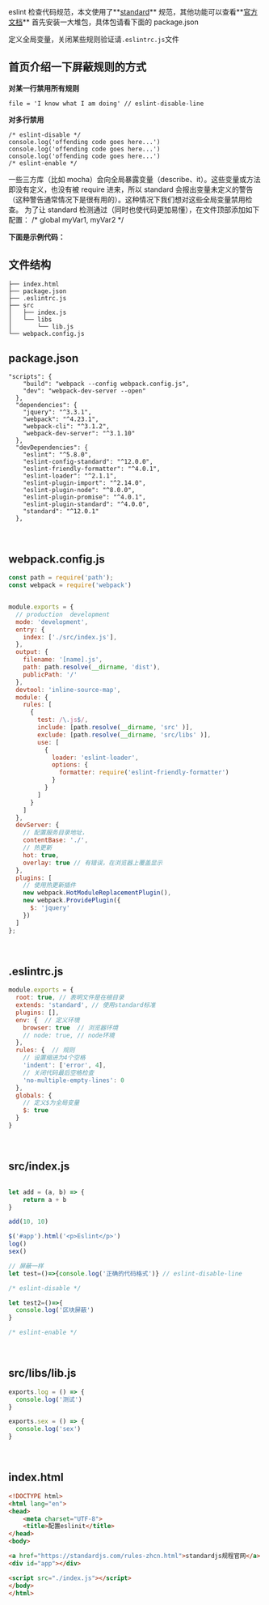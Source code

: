 eslint 检查代码规范，本文使用了**[standard](https://standardjs.com/rules-zhcn.html)** 规范，其他功能可以查看**[官方文档](https://standardjs.com/readme-zhcn.html)**
首先安装一大堆包，具体包请看下面的 package.json

定义全局变量，关闭某些规则验证请`.eslintrc.js`文件

<!-- more -->

## 首页介绍一下屏蔽规则的方式
**对某一行禁用所有规则**
```
file = 'I know what I am doing' // eslint-disable-line
```

**对多行禁用**

```
/* eslint-disable */
console.log('offending code goes here...')
console.log('offending code goes here...')
console.log('offending code goes here...')
/* eslint-enable */
```

一些三方库（比如 mocha）会向全局暴露变量（describe、it）。这些变量或方法即没有定义，也没有被 require 进来，所以 standard 会报出变量未定义的警告（这种警告通常情况下是很有用的）。这种情况下我们想对这些全局变量禁用检查。
为了让 standard 检测通过（同时也使代码更加易懂），在文件顶部添加如下配置：
/* global myVar1, myVar2 */

**下面是示例代码：**

## 文件结构

```
├── index.html
├── package.json
├── .eslintrc.js
├── src
│   ├── index.js
│   └── libs
│       └── lib.js
└── webpack.config.js
```

## package.json

```
"scripts": {
    "build": "webpack --config webpack.config.js",
    "dev": "webpack-dev-server --open"
  },
  "dependencies": {
    "jquery": "^3.3.1",
    "webpack": "^4.23.1",
    "webpack-cli": "^3.1.2",
    "webpack-dev-server": "^3.1.10"
  },
  "devDependencies": {
    "eslint": "^5.8.0",
    "eslint-config-standard": "^12.0.0",
    "eslint-friendly-formatter": "^4.0.1",
    "eslint-loader": "^2.1.1",
    "eslint-plugin-import": "^2.14.0",
    "eslint-plugin-node": "^8.0.0",
    "eslint-plugin-promise": "^4.0.1",
    "eslint-plugin-standard": "^4.0.0",
    "standard": "^12.0.1"
  },
```
<br />

## webpack.config.js

```js
const path = require('path');
const webpack = require('webpack')


module.exports = {
  // production  development
  mode: 'development',
  entry: {
    index: ['./src/index.js'],
  },
  output: {
    filename: '[name].js',
    path: path.resolve(__dirname, 'dist'),
    publicPath: '/'
  },
  devtool: 'inline-source-map',
  module: {
    rules: [
      {
        test: /\.js$/,
        include: [path.resolve(__dirname, 'src' )],
        exclude: [path.resolve(__dirname, 'src/libs' )],
        use: [
          {
            loader: 'eslint-loader',
            options: {
              formatter: require('eslint-friendly-formatter')
            }
          }
        ]
      }
    ]
  },
  devServer: {
    // 配置服务目录地址，
    contentBase: './',
    // 热更新
    hot: true,
    overlay: true // 有错误，在浏览器上覆盖显示
  },
  plugins: [
    // 使用热更新插件
    new webpack.HotModuleReplacementPlugin(),
    new webpack.ProvidePlugin({
      $: 'jquery'
    })
  ]
};

```
<br />

## .eslintrc.js

```js
module.exports = {
  root: true, // 表明文件是在根目录
  extends: 'standard', // 使用standard标准
  plugins: [],
  env: {  // 定义环境
    browser: true  // 浏览器环境
    // node: true, // node环境
  },
  rules: {  // 规则
    // 设置缩进为4个空格
    'indent': ['error', 4],
    // 关闭代码最后空格检查
    'no-multiple-empty-lines': 0
  },
  globals: {
    // 定义$为全局变量
    $: true
  }
}

```

<br />


## src/index.js
```js

let add = (a, b) => {
    return a + b
}

add(10, 10)

$('#app').html('<p>Eslint</p>')
log()
sex()

// 屏蔽一样
let test=()=>{console.log('正确的代码格式')} // eslint-disable-line

/* eslint-disable */

let test2=()=>{
  console.log('区块屏蔽')
}

/* eslint-enable */

```
<br />

## src/libs/lib.js
```js
exports.log = () => {
  console.log('测试')
}

exports.sex = () => {
  console.log('sex')
}

```

<br />

## index.html
```html
<!DOCTYPE html>
<html lang="en">
<head>
    <meta charset="UTF-8">
    <title>配置eslinit</title>
</head>
<body>

<a href="https://standardjs.com/rules-zhcn.html">standardjs规程官网</a>
<div id="app"></div>

<script src="./index.js"></script>
</body>
</html>

```


